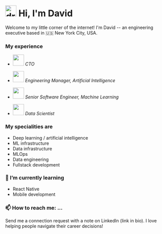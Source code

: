 # <img src="https://user-images.githubusercontent.com/31248023/124340302-2cdf5f80-db82-11eb-8b06-3111d043cc96.gif" alt="drawing" width="35"/> Hi, I'm David

Welcome to my little corner of the internet! I'm David -- an engineering executive based in 🇺🇸 New York City, USA.

### My experience
- <img src="https://user-images.githubusercontent.com/31248023/143719140-a2a346ca-9303-48b6-be46-e685033591d3.png" width="35"/> _CTO_

- <img src="https://user-images.githubusercontent.com/31248023/124340612-61ecb180-db84-11eb-86df-260143f9b09b.png" width="35"/> _Engineering Manager, Artificial Intelligence_

- <img src="https://user-images.githubusercontent.com/31248023/124340612-61ecb180-db84-11eb-86df-260143f9b09b.png" width="35"/> _Senior Software Engineer, Machine Learning_

- <img src="https://user-images.githubusercontent.com/31248023/124340682-fb1bc800-db84-11eb-94ca-1d5d941b3ef5.png" width="35"/> _Data Scientist_


### My specialities are
- Deep learning / artificial intelligence
- ML infrastructure
- Data infrastructure
- MLOps
- Data engineering
- Fullstack development

### 🌱 I’m currently learning

- React Native
- Mobile development


### 📫 How to reach me: ...

Send me a connection request with a note on LinkedIn (link in bio). I love helping people navigate their career decisions!

